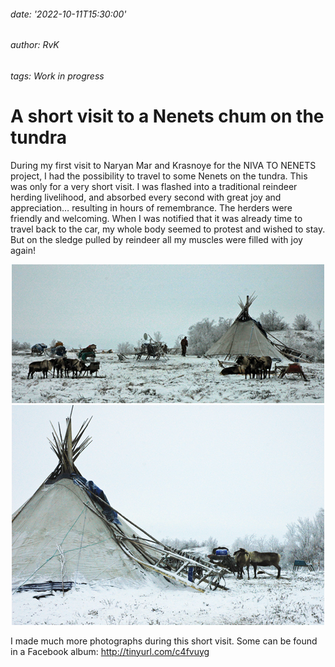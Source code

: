 ###### date: '2022-10-11T15:30:00'
###### author: RvK
###### tags: Work in progress

# A short visit to a Nenets chum on the tundra

During my first visit to Naryan Mar and Krasnoye for the NIVA TO NENETS project, I had the possibility to travel to some Nenets on the tundra. This was only for a very short visit. I was flashed into a traditional reindeer herding livelihood, and absorbed every second with great joy and appreciation… resulting in hours of remembrance. The herders were friendly and welcoming. When I was notified that it was already time to travel back to the car, my whole body seemed to protest and wished to stay. But on the sledge pulled by reindeer all my muscles were filled with joy again!

<div align="center">
  <img src="assets/images/NenetsTundra01.jpg"/>
</div>

<div align="center">
  <img src="assets/images/NenetsTundra02.jpg"/>
</div>

I made much more photographs during this short visit. Some can be found in a Facebook album: <a target="_blank" href="http://tinyurl.com/c4fvuyg">http://tinyurl.com/c4fvuyg</a>

<br>
<br>
<br>
